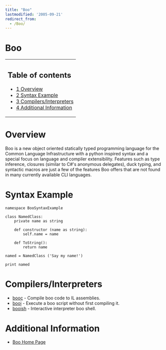 ```yaml
---
title: "Boo"
lastmodified: '2005-09-21'
redirect_from:
  - /Boo/
---
```


Boo
===

<table>
<col width="100%" />
<tbody>
<tr class="odd">
<td align="left"><h2>Table of contents</h2>
<ul>
<li><a href="#overview">1 Overview</a></li>
<li><a href="#syntax-example">2 Syntax Example</a></li>
<li><a href="#compilersinterpreters">3 Compilers/Interpreters</a></li>
<li><a href="#additional-information">4 Additional Information</a></li>
</ul></td>
</tr>
</tbody>
</table>

Overview
========

Boo is a new object oriented statically typed programming language for the Common Language Infrastructure with a python inspired syntax and a special focus on language and compiler extensibility. Features such as type inference, closures (similar to C\#'s anonymous delegates), duck typing, and syntactic macros are just a few of the features Boo offers that are not found in many currently available CLI languages.

Syntax Example
==============

    namespace BooSyntaxExample

    class NamedClass:
        private name as string

        def constructor (name as string):
            self.name = name

        def ToString():
            return name

    named = NamedClass ('Say my name!')

    print named

Compilers/Interpreters
======================

-   [booc](http://boo.codehaus.org/How+To+Compile) - Compile boo code to IL assemblies.
-   [booi](http://boo.codehaus.org/How+To+Run) - Execute a boo script without first compiling it.
-   [booish](http://boo.codehaus.org/Interactive+Interpreter) - Interactive interpreter boo shell.

Additional Information
======================

-   [Boo Home Page](http://boo.codehaus.org/)


